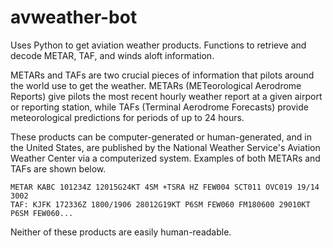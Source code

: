 # avweather-bot
Uses Python to get aviation weather products. Functions to retrieve and decode METAR, TAF, and winds aloft information.

METARs and TAFs are two crucial pieces of information that pilots around the world use to get the weather. METARs (METeorological Aerodrome Reports) give pilots the most recent hourly weather report at a given airport or reporting station, while TAFs (Terminal Aerodrome Forecasts) provide meteorological predictions for periods of up to 24 hours. 

These products can be computer-generated or human-generated, and in the United States, are published by the National Weather Service's Aviation Weather Center via a computerized system. Examples of both METARs and TAFs are shown below.

```
METAR KABC 101234Z 12015G24KT 4SM +TSRA HZ FEW004 SCT011 OVC019 19/14 3002
TAF: KJFK 172336Z 1800/1906 28012G19KT P6SM FEW060 FM180600 29010KT P6SM FEW060...
```

Neither of these products are easily human-readable. 